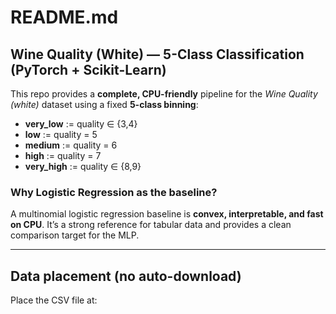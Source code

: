 # README.md

## Wine Quality (White) — 5-Class Classification (PyTorch + Scikit-Learn)

This repo provides a **complete, CPU-friendly** pipeline for the _Wine Quality (white)_ dataset using a fixed **5-class binning**:

- **very_low** := quality ∈ {3,4}
- **low** := quality = 5
- **medium** := quality = 6
- **high** := quality = 7
- **very_high** := quality ∈ {8,9}

### Why Logistic Regression as the baseline?

A multinomial logistic regression baseline is **convex, interpretable, and fast on CPU**. It’s a strong reference for tabular data and provides a clean comparison target for the MLP.

---

## Data placement (no auto-download)

Place the CSV file at:

